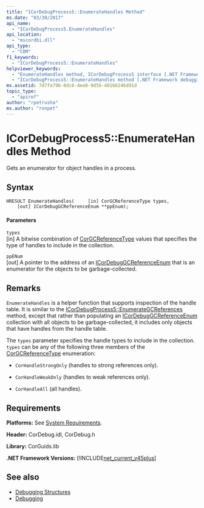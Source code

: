 ```yaml
---
title: "ICorDebugProcess5::EnumerateHandles Method"
ms.date: "03/30/2017"
api_name: 
  - "ICorDebugProcess5.EnumerateHandles"
api_location: 
  - "mscordbi.dll"
api_type: 
  - "COM"
f1_keywords: 
  - "ICorDebugProcess5::EnumerateHandles"
helpviewer_keywords: 
  - "EnumerateHandles method, ICorDebugProcess5 interface [.NET Framework debugging]"
  - "ICorDebugProcess5::EnumerateHandles method [.NET Framework debugging]"
ms.assetid: 7d7fa796-0dc6-4ee8-9d56-40166246d91d
topic_type: 
  - "apiref"
author: "rpetrusha"
ms.author: "ronpet"
---
```

# ICorDebugProcess5::EnumerateHandles Method
Gets an enumerator for object handles in a process.  
  
## Syntax  
  
```  
HRESULT EnumerateHandles(     [in] CorGCReferenceType types,  
    [out] ICorDebugGCReferenceEnum **ppEnum);  
```  
  
#### Parameters  
 `types`  
 [in] A bitwise combination of [CorGCReferenceType](../../../../docs/framework/unmanaged-api/debugging/corgcreferencetype-enumeration.md) values that specifies the type of handles to include in the collection.  
  
 `ppENum`  
 [out] A pointer to the address of an [ICorDebugGCReferenceEnum](../../../../docs/framework/unmanaged-api/debugging/icordebuggcreferenceenum-interface.md) that is an enumerator for the objects to be garbage-collected.  
  
## Remarks  
 `EnumerateHandles` is a helper function that supports inspection of the handle table. It is similar to the [ICorDebugProcess5::EnumerateGCReferences](../../../../docs/framework/unmanaged-api/debugging/icordebugprocess5-enumerategcreferences-method.md) method, except that rather than populating an [ICorDebugGCReferenceEnum](../../../../docs/framework/unmanaged-api/debugging/icordebuggcreferenceenum-interface.md) collection with all objects to be garbage-collected, it includes only objects that have handles from the handle table.  
  
 The `types` parameter specifies the handle types to include in the collection. `types` can be any of the following three members of the [CorGCReferenceType](../../../../docs/framework/unmanaged-api/debugging/corgcreferencetype-enumeration.md) enumeration:  
  
-   `CorHandleStrongOnly` (handles to strong references only).  
  
-   `CorHandleWeakOnly` (handles to weak references only).  
  
-   `CorHandleAll` (all handles).  
  
## Requirements  
 **Platforms:** See [System Requirements](../../../../docs/framework/get-started/system-requirements.md).  
  
 **Header:** CorDebug.idl, CorDebug.h  
  
 **Library:** CorGuids.lib  
  
 **.NET Framework Versions:** [!INCLUDE[net_current_v45plus](../../../../includes/net-current-v45plus-md.md)]  
  
## See also
- [Debugging Structures](../../../../docs/framework/unmanaged-api/debugging/debugging-structures.md)
- [Debugging](../../../../docs/framework/unmanaged-api/debugging/index.md)
